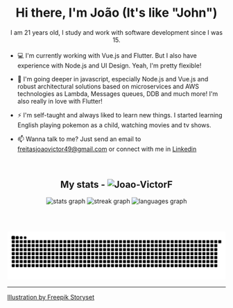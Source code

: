 <h1 style="text-align: center;">
Hi there, I'm João (It's like "John")
</h1>

<h4 style="text-align: center; font-weight: 400;">
 I am 21 years old, I study and work with software development since I was 15.
<br>
</h4>

- 💻 I'm currently working with Vue.js and Flutter. But I also have experience with Node.js and UI Design. Yeah, I'm pretty flexible!

- 🌱 I'm going deeper in javascript, especially Node.js and Vue.js and robust architectural solutions based on microservices and AWS technologies as Lambda, Messages queues, DDB and much more! I'm also really in love with Flutter!

- ⚡ I'm self-taught and always liked to learn new things. I started learning English playing pokemon as a child, watching movies and tv shows.

- 📫 Wanna talk to me? Just send an email to freitasjoaovictor49@gmail.com or connect with me in [Linkedin](https://www.linkedin.com/in/joaovictorfreitas/)
<br>

<h2 style="text-align: center;">
My stats - 
<img src="https://komarev.com/ghpvc/?username=Joao-VictorF" alt="Joao-VictorF" />
</h2>

<div align="center">
  <img src="https://github-readme-stats.vercel.app/api?username=Joao-VictorF&hide_title=false&hide_rank=true&show_icons=true&include_all_commits=true&count_private=true&disable_animations=false&theme=vue&locale=en&hide_border=false&order=1" height="150" alt="stats graph"  />
  <img src="https://streak-stats.demolab.com?user=Joao-VictorF&locale=en&mode=weekly&theme=vue&hide_border=false&border_radius=5&order=3" height="150" alt="streak graph"  />
 <img src="https://github-readme-stats.vercel.app/api/top-langs?username=Joao-VictorF&locale=en&hide_title=false&layout=compact&card_width=320&langs_count=5&theme=vue&hide_border=false&order=2" height="150" alt="languages graph"  />
 
 <br><br>
</div>

<img src="https://raw.githubusercontent.com/Joao-VictorF/Joao-VictorF/output/snake.svg" alt="Snake animation" />

---



<a href="https://storyset.com/web">Illustration by Freepik Storyset</a>
